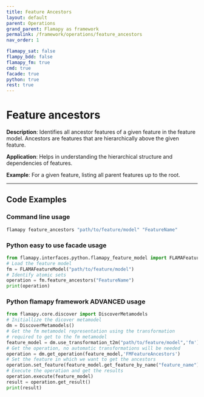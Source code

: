 ```yaml
---
title: Feature Ancestors
layout: default
parent: Operations
grand_parent: Flamapy as framework
permalink: /framework/operations/feature_ancestors
nav_order: 1

flamapy_sat: false
flampy_bdd: false
flamapy_fm: true
cmd: true
facade: true
python: true
rest: true
---
```


# Feature ancestors

**Description**: 
Identifies all ancestor features of a given feature in the feature model. Ancestors are features that are hierarchically above the given feature.

**Application**: 
Helps in understanding the hierarchical structure and dependencies of features.

**Example**: 
For a given feature, listing all parent features up to the root.

---
## Code Examples

### Command line usage
```bash
flamapy feature_ancestors "path/to/feature/model" "FeatureName"
```

### Python easy to use facade usage
```python
from flamapy.interfaces.python.flamapy_feature_model import FLAMAFeatureModel
# Load the feature model
fm = FLAMAFeatureModel("path/to/feature/model")
# Identify atomic sets
operation = fm.feature_ancestors("FeatureName")
print(operation)
```

### Python flamapy framework **ADVANCED** usage
```python
from flamapy.core.discover import DiscoverMetamodels
# Initiallize the dicover metamodel
dm = DiscoverMetamodels()
# Get the fm metamodel representation using the transformation 
# required to get to the fm metamodel
feature_model = dm.use_transformation_t2m("path/to/feature/model",'fm') 
# Get the operation, no automatic transformations will be needed
operation = dm.get_operation(feature_model,'FMFeatureAncestors')
# Set the feature in which we want to get the ancestors
operation.set_feature(feature_model.get_feature_by_name("feature_name"))
# Execute the operation and get the results
operation.execute(feature_model)
result = operation.get_result()
print(result)
```